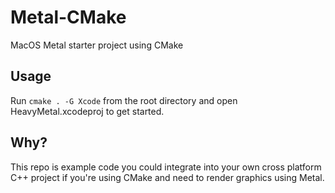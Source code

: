 # Metal-CMake
MacOS Metal starter project using CMake

## Usage

Run ```cmake . -G Xcode``` from the root directory and open HeavyMetal.xcodeproj to get started.

## Why?

This repo is example code you could integrate into your own cross platform C++ project if you're using CMake and need to render graphics using Metal.
